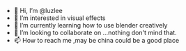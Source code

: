 - 👋 Hi, I’m @luzlee
- 👀 I’m interested in visual effects
- 🌱 I’m currently learning how to use blender creatively
- 💞️ I’m looking to collaborate on …nothing don't mind that.
- 📫 How to reach me ,may be china could be a good place

<!---
luzlee/luzlee is a ✨ special ✨ repository because its `README.md` (this file) appears on your GitHub profile.
You can click the Preview link to take a look at your changes.
--->
